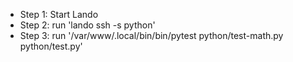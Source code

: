 - Step 1: Start Lando
- Step 2: run 'lando ssh -s python'
- Step 3: run '/var/www/.local/bin/bin/pytest python/test-math.py python/test.py'
